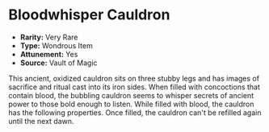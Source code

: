 # Bloodwhisper Cauldron

- **Rarity:** Very Rare
- **Type:** Wondrous Item
- **Attunement:** Yes
- **Source:** Vault of Magic

This ancient, oxidized cauldron sits on three stubby legs and has images of sacrifice and ritual cast into its iron sides. When filled with concoctions that contain blood, the bubbling cauldron seems to whisper secrets of ancient power to those bold enough to listen. While filled with blood, the cauldron has the following properties. Once filled, the cauldron can't be refilled again until the next dawn.
